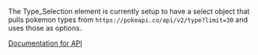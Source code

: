 The Type_Selection element is currently setup to have a select object that pulls pokemon types from `https://pokeapi.co/api/v2/type?limit=30` and uses those as options. 

[Documentation for API](https://pokeapi.co/docs/v2#types) 
